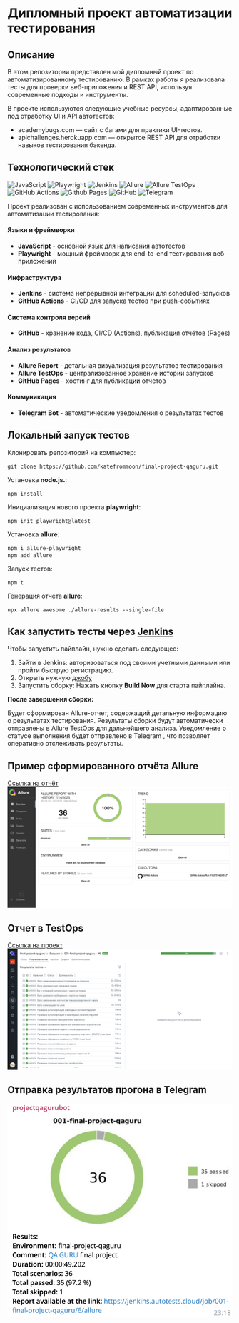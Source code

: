# Дипломный проект автоматизации тестирования

## Описание
В этом репозитории представлен мой дипломный проект по автоматизированному тестированию. В рамках работы я реализовала тесты для проверки веб-приложения и REST API, используя современные подходы и инструменты. 

В проекте используются следующие учебные ресурсы, адаптированные под отработку UI и API автотестов:
- academybugs.com — сайт с багами для практики UI-тестов.
- apichallenges.herokuapp.com — открытое REST API для отработки навыков тестирования бэкенда.

## Технологический стек
![JavaScript](https://img.shields.io/badge/javascript-%23323330.svg?style=for-the-badge&logo=javascript&logoColor=%23F7DF1E)
![Playwright](https://img.shields.io/badge/-playwright-%232EAD33?style=for-the-badge&logo=playwright&logoColor=white)
![Jenkins](https://img.shields.io/badge/jenkins-%232C5263.svg?style=for-the-badge&logo=jenkins&logoColor=white)
![Allure](https://img.shields.io/badge/allure-%23FF69B4.svg?style=for-the-badge&logo=allure&logoColor=white)
![Allure TestOps](https://img.shields.io/badge/testops-%231b1f23.svg?style=for-the-badge&logo=allure&logoColor=white)
![GitHub Actions](https://img.shields.io/badge/github%20actions-%232671E5.svg?style=for-the-badge&logo=githubactions&logoColor=white)
![Github Pages](https://img.shields.io/badge/github%20pages-121013?style=for-the-badge&logo=github&logoColor=white)
![GitHub](https://img.shields.io/badge/github-%23121011.svg?style=for-the-badge&logo=github&logoColor=white)
![Telegram](https://img.shields.io/badge/Telegram-2CA5E0?style=for-the-badge&logo=telegram&logoColor=white)



Проект реализован с использованием современных инструментов для автоматизации тестирования:

#### Языки и фреймворки
- **JavaScript** - основной язык для написания автотестов
- **Playwright** - мощный фреймворк для end-to-end тестирования веб-приложений

#### Инфраструктура
- **Jenkins** - система непрерывной интеграции для scheduled-запусков
- **GitHub Actions** - CI/CD для запуска тестов при push-событиях

#### Система контроля версий
- **GitHub** - хранение кода, CI/CD (Actions), публикация отчётов (Pages)

#### Анализ результатов
- **Allure Report** - детальная визуализация результатов тестирования
- **Allure TestOps** - централизованное хранение истории запусков
- **GitHub Pages** - хостинг для публикации отчетов

#### Коммуникация
- **Telegram Bot** - автоматические уведомления о результатах тестов

## Локальный запуск тестов
Клонировать репозиторий на компьютер:
```
git clone https://github.com/katefrommoon/final-project-qaguru.git
```
Установка **node.js.**:
```
npm install
```
Инициализация нового проекта **playwright**:
```
npm init playwright@latest
```
Установка **allure**:
```
npm i allure-playwright
npm add allure
```
Запуск тестов:
```
npm t
```
Генерация отчета **allure**:
```
npx allure awesome ./allure-results --single-file
```
## Как запустить тесты через [**Jenkins**](https://jenkins.autotests.cloud/)
Чтобы запустить пайплайн, нужно сделать следующее:

1. Зайти в Jenkins:
авторизоваться под своими учетными данными или пройти быструю регистрацию.
2. Открыть нужную [джобу](https://jenkins.autotests.cloud/job/001-final-project-qaguru/)
3. Запустить сборку: 
Нажать кнопку **Build Now** для старта пайплайна.

**После завершения сборки:**

Будет сформирован Allure-отчет, содержащий детальную информацию о результатах тестирования.
Результаты сборки будут автоматически отправлены в Allure TestOps для дальнейшего анализа.
Уведомление о статусе выполнения будет отправлено в Telegram , что позволяет оперативно отслеживать результаты.

## Пример сформированного отчёта Allure
[Ссылка на отчёт](https://katefrommoon.github.io/final-project-qaguru)
![img.png](readme-files/allure-report.png)

## Отчет в TestOps
[Ссылка на проект](https://allure.autotests.cloud/project/4840/launches)
![img.png](readme-files/allure-testops.png)

## Отправка результатов прогона в Telegram
![img.png](readme-files/telegram-bot.png)